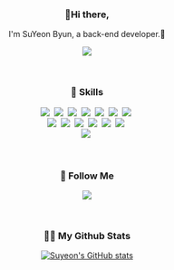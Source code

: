<h3 align="center">👋Hi there,</h3>
<p align="center">I'm SuYeon Byun, a back-end developer.🚀</p>
<p align="center">
  <a href="https://hits.seeyoufarm.com"><img src="https://hits.seeyoufarm.com/api/count/incr/badge.svg?url=https%3A%2F%2Fgithub.com%2Fsuyeon1457%2Fhit-counter&count_bg=%2379C83D&title_bg=%23555555&icon=&icon_color=%23E7E7E7&title=hits&edge_flat=false"/></a>
</p>
<br>
<h3 align="center">💪 Skills</h3>
<p align="center">
  <img src="https://img.shields.io/badge/Node.js-339933?style=flat-square&logo=Node.js&logoColor=white"/></a>&nbsp 
  <img src="https://img.shields.io/badge/npm-CB3837?style=flat-square&logo=npm&logoColor=white"/></a>&nbsp 
  <img src="https://img.shields.io/badge/Express-000000?style=flat-square&logo=Express&logoColor=white"/>&nbsp 
  <img src="https://img.shields.io/badge/Python-3766AB?style=flat-square&logo=Python&logoColor=white"/></a>&nbsp 
  <img src="https://img.shields.io/badge/JAVA-007396?style=flat-square&logo=JAVA&logoColor=white"/>&nbsp 
  <img src="https://img.shields.io/badge/Linux-FCC624?style=flat-square&logo=Linux&logoColor=white"/>&nbsp 
  <img src="https://img.shields.io/badge/MySQL-4479A1?style=flat-square&logo=MySQL&logoColor=white"/></a>&nbsp 
  <br>
  <img src="https://img.shields.io/badge/HTML5-E34F26?style=flat-square&logo=HTML5&logoColor=white"/>&nbsp 
  <img src="https://img.shields.io/badge/CSS-1572B6?style=flat-square&logo=CSS3&logoColor=white"/>&nbsp 
  <img src="https://img.shields.io/badge/Bootstrap-7952B3?style=flat-square&logo=Bootstrap&logoColor=white"/>&nbsp 
  <img src="https://img.shields.io/badge/Sass-CC6699?style=flat-square&logo=Sass&logoColor=white"/>&nbsp 
  <img src="https://img.shields.io/badge/Javascript-ffb13b?style=flat-square&logo=javascript&logoColor=white"/>&nbsp 
  <img src="https://img.shields.io/badge/jQuery-0769AD?style=flat-square&logo=jQuery&logoColor=white"/>&nbsp 
  <br>
  <img src="https://img.shields.io/badge/Git-F05032?style=flat-square&logo=Git&logoColor=white"/>&nbsp 
</p>
<br>
<h3 align="center">🌈 Follow Me</h3>
<p align="center">  
  <a target="_blank" href="https://www.notion.so/4c564a13d5d34eaa8f2da0770e9e7033?pvs=4" target="_blank"><img src="https://img.shields.io/badge/portfolio-000000?style=flat-square&logo=notion&logoColor=white"/></a>
</p>
<br>
<h3 align="center">👩‍💻 My Github Stats</h3>
<div align="center">
  
[![Suyeon's GitHub stats](https://github-readme-stats.vercel.app/api?username=suyeon1457&hide_title=true&show_icons=true&include_all_commits=true&disable_animations=true&theme=vue)](https://github.com/suyeon1457/github-readme-stats)
  
</div>

